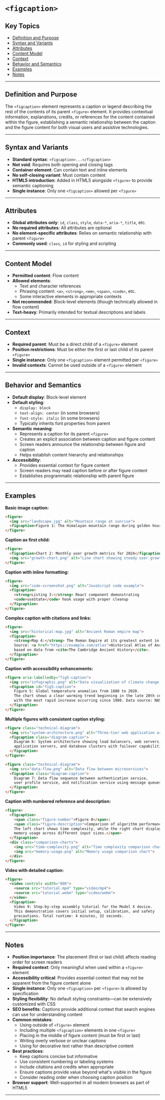 # `<figcaption>`

## Key Topics

+ [Definition and Purpose](#definition-and-purpose)
+ [Syntax and Variants](#syntax-and-variants)
+ [Attributes](#attributes)
+ [Content Model](#content-model)
+ [Context](#context)
+ [Behavior and Semantics](#behavior-and-semantics)
+ [Examples](#examples)
+ [Notes](#notes)

---

## Definition and Purpose

The `<figcaption>` element represents a caption or legend describing the rest of the contents of its parent `<figure>` element. It provides contextual information, explanations, credits, or references for the content contained within the figure, establishing a semantic relationship between the caption and the figure content for both visual users and assistive technologies.

---

## Syntax and Variants

+ **Standard syntax**: `<figcaption>...</figcaption>`
+ **Not void**: Requires both opening and closing tags
+ **Container element**: Can contain text and inline elements
+ **No self-closing variant**: Must contain content
+ **HTML5 introduction**: Added in HTML5 alongside `<figure>` to provide semantic captioning
+ **Single instance**: Only one `<figcaption>` allowed per `<figure>`

---

## Attributes

+ **Global attributes only**: `id`, `class`, `style`, `data-*`, `aria-*`, `title`, etc.
+ **No required attributes**: All attributes are optional
+ **No element-specific attributes**: Relies on semantic relationship with parent `<figure>`
+ **Commonly used**: `class`, `id` for styling and scripting

---

## Content Model

+ **Permitted content**: Flow content
+ **Allowed elements**:
  - Text and character references
  - Phrasing content: `<a>`, `<strong>`, `<em>`, `<span>`, `<code>`, etc.
  - Some interactive elements in appropriate contexts
+ **Not recommended**: Block-level elements (though technically allowed in flow content)
+ **Text-heavy**: Primarily intended for textual descriptions and labels

---

## Context

+ **Required parent**: Must be a direct child of a `<figure>` element
+ **Position restrictions**: Must be either the first or last child of its parent `<figure>`
+ **Single instance**: Only one `<figcaption>` element permitted per `<figure>`
+ **Invalid contexts**: Cannot be used outside of a `<figure>` element

---

## Behavior and Semantics

+ **Default display**: Block-level element
+ **Default styling**:
  - `display: block`
  - `text-align: center` (in some browsers)
  - `font-style: italic` (in some browsers)
  - Typically inherits font properties from parent
+ **Semantic meaning**:
  - Represents a caption for its parent `<figure>`
  - Creates an explicit association between caption and figure content
  - Screen readers announce the relationship between figure and caption
  - Helps establish content hierarchy and relationships
+ **Accessibility**: 
  - Provides essential context for figure content
  - Screen readers may read caption before or after figure content
  - Establishes programmatic relationship with parent figure

---

## Examples

**Basic image caption:**
```html
<figure>
  <img src="landscape.jpg" alt="Mountain range at sunrise">
  <figcaption>Figure 1: The Himalayan mountain range during golden hour</figcaption>
</figure>
```

**Caption as first child:**
```html
<figure>
  <figcaption>Chart 2: Monthly user growth metrics for 2024</figcaption>
  <img src="growth-chart.png" alt="Line chart showing steady user growth">
</figure>
```

**Caption with inline formatting:**
```html
<figure>
  <img src="code-screenshot.png" alt="JavaScript code example">
  <figcaption>
    <strong>Listing 3:</strong> React component demonstrating 
    <code>useState</code> hook usage with proper cleanup
  </figcaption>
</figure>
```

**Complex caption with citations and links:**
```html
<figure>
  <img src="historical-map.jpg" alt="Ancient Roman empire map">
  <figcaption>
    <strong>Map 4:</strong> The Roman Empire at its greatest extent in 117 AD. 
    Source: <a href="https://example.com/atlas">Historical Atlas of Ancient Rome</a>, 
    based on data from <cite>The Cambridge Ancient History</cite>.
  </figcaption>
</figure>
```

**Caption with accessibility enhancements:**
```html
<figure aria-labelledby="fig5-caption">
  <img src="infographic.png" alt="Data visualization of climate change impacts">
  <figcaption id="fig5-caption">
    Figure 5: Global temperature anomalies from 1880 to 2020. 
    The chart shows a clear warming trend beginning in the late 20th century, 
    with the most rapid increase occurring since 1980. Data source: NASA GISS.
  </figcaption>
</figure>
```

**Multiple figures with consistent caption styling:**
```html
<figure class="technical-diagram">
  <img src="system-architecture.png" alt="Three-tier web application architecture">
  <figcaption class="diagram-caption">
    Diagram 6: System architecture showing load balancers, web servers, 
    application servers, and database clusters with failover capabilities.
  </figcaption>
</figure>

<figure class="technical-diagram">
  <img src="data-flow.png" alt="Data flow between microservices">
  <figcaption class="diagram-caption">
    Diagram 7: Data flow sequence between authentication service, 
    user profile service, and notification service using message queues.
  </figcaption>
</figure>
```

**Caption with numbered reference and description:**
```html
<figure>
  <figcaption>
    <span class="figure-number">Figure 8</span>: 
    <span class="figure-description">Comparison of algorithm performance metrics. 
    The left chart shows time complexity, while the right chart displays 
    memory usage across different input sizes.</span>
  </figcaption>
  <div class="comparison-charts">
    <img src="time-complexity.png" alt="Time complexity comparison chart">
    <img src="memory-usage.png" alt="Memory usage comparison chart">
  </div>
</figure>
```

**Video with detailed caption:**
```html
<figure>
  <video controls width="800">
    <source src="tutorial.mp4" type="video/mp4">
    <source src="tutorial.webm" type="video/webm">
  </video>
  <figcaption>
    Video 9: Step-by-step assembly tutorial for the Model X device. 
    This demonstration covers initial setup, calibration, and safety 
    precautions. Total runtime: 4 minutes, 32 seconds.
  </figcaption>
</figure>
```

---

## Notes

* **Position importance**: The placement (first or last child) affects reading order for screen readers
* **Required context**: Only meaningful when used within a `<figure>` element
* **Accessibility critical**: Provides essential context that may not be apparent from the figure content alone
* **Single instance**: Only one `<figcaption>` per `<figure>` is allowed by specification
* **Styling flexibility**: No default styling constraints—can be extensively customized with CSS
* **SEO benefits**: Captions provide additional context that search engines can use for understanding content
* **Common mistakes**:
  - Using outside of `<figure>` element
  - Including multiple `<figcaption>` elements in one `<figure>`
  - Placing in the middle of figure content (must be first or last)
  - Writing overly verbose or unclear captions
  - Using for decorative text rather than descriptive content
* **Best practices**:
  - Keep captions concise but informative
  - Use consistent numbering or labeling systems
  - Include citations and credits when appropriate
  - Ensure captions provide value beyond what's visible in the figure
  - Consider reading order when choosing caption position
* **Browser support**: Well-supported in all modern browsers as part of HTML5

---
